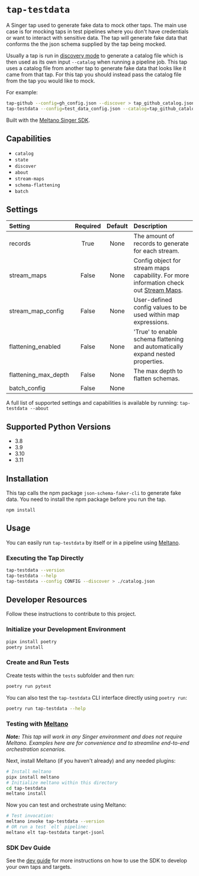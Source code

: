 # `tap-testdata`

A Singer tap used to generate fake data to mock other taps.
The main use case is for mocking taps in test pipelines where you don't have credentials or want to interact with sensitive data.
The tap will generate fake data that conforms the the json schema supplied by the tap being mocked.

Usually a tap is run in [discovery mode](https://hub.meltano.com/singer/spec#discovery-mode) to generate a catalog file which is then used as its own input `--catalog` when running a pipeline job.
This tap uses a catalog file from another tap to generate fake data that looks like it came from that tap.
For this tap you should instead pass the catalog file from the tap you would like to mock.

For example:

```bash
tap-github --config=gh_config.json --discover > tap_github_catalog.json
tap-testdata --config=test_data_config.json --catalog=tap_github_catalog.json
```

Built with the [Meltano Singer SDK](https://sdk.meltano.com).

## Capabilities

* `catalog`
* `state`
* `discover`
* `about`
* `stream-maps`
* `schema-flattening`
* `batch`

## Settings

| Setting             | Required | Default | Description |
|:--------------------|:--------:|:-------:|:------------|
| records             | True     | None    | The amount of records to generate for each stream. |
| stream_maps         | False    | None    | Config object for stream maps capability. For more information check out [Stream Maps](https://sdk.meltano.com/en/latest/stream_maps.html). |
| stream_map_config   | False    | None    | User-defined config values to be used within map expressions. |
| flattening_enabled  | False    | None    | 'True' to enable schema flattening and automatically expand nested properties. |
| flattening_max_depth| False    | None    | The max depth to flatten schemas. |
| batch_config        | False    | None    |             |

A full list of supported settings and capabilities is available by running: `tap-testdata --about`

## Supported Python Versions

* 3.8
* 3.9
* 3.10
* 3.11

## Installation

This tap calls the npm package `json-schema-faker-cli` to generate fake data.
You need to install the npm package before you run the tap.

```
npm install
```

## Usage

You can easily run `tap-testdata` by itself or in a pipeline using [Meltano](https://meltano.com/).

### Executing the Tap Directly

```bash
tap-testdata --version
tap-testdata --help
tap-testdata --config CONFIG --discover > ./catalog.json
```

## Developer Resources

Follow these instructions to contribute to this project.

### Initialize your Development Environment

```bash
pipx install poetry
poetry install
```

### Create and Run Tests

Create tests within the `tests` subfolder and
  then run:

```bash
poetry run pytest
```

You can also test the `tap-testdata` CLI interface directly using `poetry run`:

```bash
poetry run tap-testdata --help
```

### Testing with [Meltano](https://www.meltano.com)

_**Note:** This tap will work in any Singer environment and does not require Meltano.
Examples here are for convenience and to streamline end-to-end orchestration scenarios._

<!--
Developer TODO:
Your project comes with a custom `meltano.yml` project file already created. Open the `meltano.yml` and follow any "TODO" items listed in
the file.
-->

Next, install Meltano (if you haven't already) and any needed plugins:

```bash
# Install meltano
pipx install meltano
# Initialize meltano within this directory
cd tap-testdata
meltano install
```

Now you can test and orchestrate using Meltano:

```bash
# Test invocation:
meltano invoke tap-testdata --version
# OR run a test `elt` pipeline:
meltano elt tap-testdata target-jsonl
```

### SDK Dev Guide

See the [dev guide](https://sdk.meltano.com/en/latest/dev_guide.html) for more instructions on how to use the SDK to
develop your own taps and targets.
